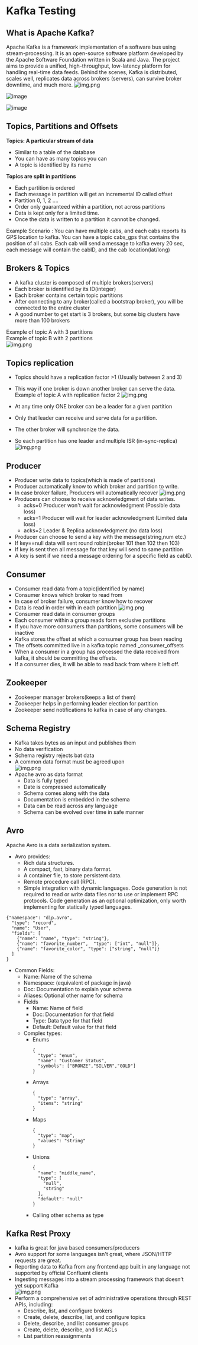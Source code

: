 # Kafka Testing

## What is Apache Kafka?

Apache Kafka is a framework implementation of a software bus using stream-processing. It is an open-source software
platform developed by the Apache Software Foundation written in Scala and Java.
The project aims to provide a unified, high-throughput, low-latency platform for handling real-time data feeds.
Behind the scenes, Kafka is distributed, scales well, replicates data across brokers (servers), can survive broker
downtime, and much more.
![img.png](img/kafka_desc.png)

![image](img/confluent_dashboard.png)

![image](img/confluent_topic.png)

## Topics, Partitions and Offsets

**Topics: A particular stream of data**

* Similar to a table of the database
* You can have as many topics you can
* A topic is identified by its name

**Topics are split in partitions**

* Each partition is ordered
* Each message in partition will get an incremental ID called offset
* Partition 0, 1, 2 ....
* Order only guaranteed within a partition, not across partitions
* Data is kept only for a limited time.
* Once the data is written to a partition it cannot be changed.

Example Scenario :
You can have multiple cabs, and each cabs reports its GPS location to kafka. You can have a topic cabs_gps that contains
the position of all cabs. Each cab will send a message to kafka every 20 sec, each message will contain the cabID, and
the cab location(lat/long)

## Brokers & Topics

* A kafka cluster is composed of multiple brokers(servers)
* Each broker is identified by its ID(integer)
* Each broker contains certain topic partitions
* After connecting to any broker(called a bootstrap broker), you will be connected to the entire cluster
* A good number to get start is 3 brokers, but some big clusters have more than 100 brokers

Example of topic A with 3 partitions   
Example of topic B with 2 partitions   
![img.png](img/broker.png)

## Topics replication

* Topics should have a replication factor >1 (Usually between 2 and 3)
* This way if one broker is down another broker can serve the data. Example of topic A with replication factor 2
  ![img.png](img/replication.png)

* At any time only ONE broker can be a leader for a given partition
* Only that leader can receive and serve data for a partition.
* The other broker will synchronize the data.
* So each partition has one leader and multiple ISR (in-sync-replica)
  ![img.png](img/replica_leader.png)

## Producer

* Producer write data to topics(which is made of partitions)
* Producer automatically know to which broker and partition to write.
* In case broker failure, Producers will automatically recover
  ![img.png](img/producer.png)
* Producers can choose to receive acknowledgment of data writes.
    * acks=0 Producer won't wait for acknowledgment (Possible data loss)
    * acks=1 Producer will wait for leader acknowledgment (Limited data loss)
    * acks=2 Leader & Replica acknowledgment (no data loss)
* Producer can choose to send a key with the message(string,num etc.)
* If key==null data will sent round robin(broker 101 then 102 then 103)
* If key is sent then all message for that key will send to same partition
* A key is sent if we need a message ordering for a specific field as cabID.

## Consumer

* Consumer read data from a topic(identified by name)
* Consumer knows which broker to read from
* In case of broker failure, consumer know how to recover
* Data is read in order with in each partition
  ![img.png](img/consumer.png)
* Consumer read data in consumer groups
* Each consumer within a group reads form exclusive partitions
* If you have more consumers than partitions, some consumers will be inactive
* Kafka stores the offset at which a consumer group has been reading
* The offsets committed live in a kafka topic named _consumer_offsets
* When a consumer in a group has processed the data received from kafka, it should be committing the offsets.
* If a consumer dies, it will be able to read back from where it left off.

## Zookeeper

* Zookeeper manager brokers(keeps a list of them)
* Zookeeper helps in performing leader election for partition
* Zookeeper send notifications to kafka in case of any changes.

## Schema Registry

* Kafka takes bytes as an input and publishes them
* No data verification
* Schema registry rejects bat data
* A common data format must be agreed upon   
  ![img.png](img/schema_registry.png)
* Apache avro as data format
    * Data is fully typed
    * Date is compressed automatically
    * Schema comes along with the data
    * Documentation is embedded in the schema
    * Data can be read across any language
    * Schema can be evolved over time in safe manner

## Avro

Apache Avro is a data serialization system.

* Avro provides:
    * Rich data structures.
    * A compact, fast, binary data format.
    * A container file, to store persistent data.
    * Remote procedure call (RPC).
    * Simple integration with dynamic languages. Code generation is not required to read or write data files nor to use
      or implement RPC protocols. Code generation as an optional optimization, only worth implementing for statically
      typed languages.

```avroschema
{"namespace": "dip.avro",
  "type": "record",
  "name": "User",
  "fields": [
    {"name": "name", "type": "string"},
    {"name": "favorite_number",  "type": ["int", "null"]},
    {"name": "favorite_color", "type": ["string", "null"]}
  ]
}
```

* Common Fields:
    * Name: Name of the schema
    * Namespace: (equivalent of package in java)
    * Doc: Documentation to explain your schema
    * Aliases: Optional other name for schema
    * Fields
        * Name: Name of field
        * Doc: Documentation for that field
        * Type: Data type for that field
        * Default: Default value for that field
    * Complex types:
        * Enums
          ```avroschema
          {
            "type": "enum",
            "name": "Customer Status",
            "symbols": ["BRONZE","SILVER","GOLD"]
          }
          ```
        * Arrays
          ```avroschema
          {
            "type": "array",
            "items": "string"
          }
          ```
        * Maps
          ```avroschema
          {
            "type": "map",
            "values": "string"
          }
          ```
        * Unions
          ```avroschema
          {
            "name": "middle_name",
            "type": [
              "null",
              "string"
            ],
            "default": "null"
          }
          ```
        * Calling other schema as type

## Kafka Rest Proxy

* kafka is great for java based consumers/producers
* Avro support for some languages isn't great, where JSON/HTTP requests are great.
* Reporting data to Kafka from any frontend app built in any language not supported by official Confluent clients
* Ingesting messages into a stream processing framework that doesn’t yet support Kafka   
  ![img.png](img/restproxy.png)
* Perform a comprehensive set of administrative operations through REST APIs, including:
    * Describe, list, and configure brokers
    * Create, delete, describe, list, and configure topics
    * Delete, describe, and list consumer groups
    * Create, delete, describe, and list ACLs
    * List partition reassignments     
